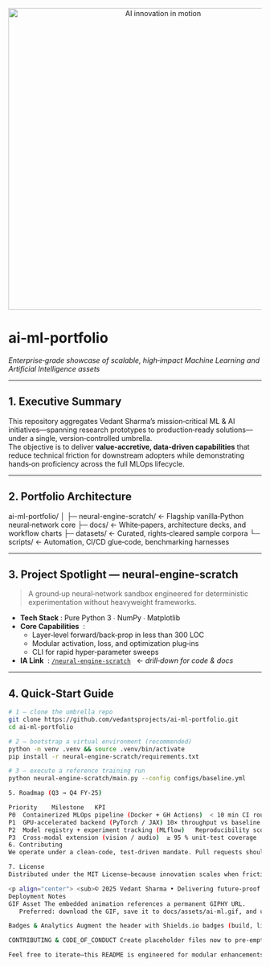 <!-- README.md  – AI/ML Portfolio -->
<p align="center">
  <img src="https://media.giphy.com/media/26xBwdIuRJiAIqHwA/giphy.gif" alt="AI innovation in motion" width="600"/>
</p>

# **ai‑ml‑portfolio**  
_Enterprise‑grade showcase of scalable, high‑impact Machine Learning and Artificial Intelligence assets_

---

## 1. Executive Summary
This repository aggregates Vedant Sharma’s mission‑critical ML & AI initiatives—spanning research prototypes to production‑ready solutions—under a single, version‑controlled umbrella.  
The objective is to deliver **value‑accretive, data‑driven capabilities** that reduce technical friction for downstream adopters while demonstrating hands‑on proficiency across the full MLOps lifecycle.

---

## 2. Portfolio Architecture

ai-ml-portfolio/ │ ├─ neural-engine-scratch/ ← Flagship vanilla‑Python neural‑network core ├─ docs/ ← White‑papers, architecture decks, and workflow charts ├─ datasets/ ← Curated, rights‑cleared sample corpora └─ scripts/ ← Automation, CI/CD glue‑code, benchmarking harnesses

---

## 3. Project Spotlight — **neural‑engine‑scratch**
> A ground‑up neural‑network sandbox engineered for deterministic experimentation without heavyweight frameworks.

- **Tech Stack**&nbsp;: Pure Python 3 ∙ NumPy ∙ Matplotlib  
- **Core Capabilities**  :
  - Layer‑level forward/back‑prop in less than 300 LOC  
  - Modular activation, loss, and optimization plug‑ins  
  - CLI for rapid hyper‑parameter sweeps  
- **IA Link**  : [`/neural-engine-scratch`](./neural-engine-scratch/)   ← *drill‑down for code & docs*

---

## 4. Quick‑Start Guide
```bash
# 1 – clone the umbrella repo
git clone https://github.com/vedantsprojects/ai-ml-portfolio.git
cd ai-ml-portfolio

# 2 – bootstrap a virtual environment (recommended)
python -m venv .venv && source .venv/bin/activate
pip install -r neural-engine-scratch/requirements.txt

# 3 – execute a reference training run
python neural-engine-scratch/main.py --config configs/baseline.yml

5. Roadmap (Q3 → Q4 FY‑25)

Priority	Milestone	KPI
P0	Containerized MLOps pipeline (Docker + GH Actions)	< 10 min CI round‑trip
P1	GPU‑accelerated backend (PyTorch / JAX)	10× throughput vs baseline
P2	Model registry + experiment tracking (MLflow)	Reproducibility score ≥ 0.9
P3	Cross‑modal extension (vision / audio)	≥ 95 % unit‑test coverage
6. Contributing
We operate under a clean‑code, test‑driven mandate. Pull requests should align with the contribution charter and pass the automated compliance gate (lint + unit + security scan).

7. License
Distributed under the MIT License—because innovation scales when friction doesn’t.

<p align="center"> <sub>© 2025 Vedant Sharma • Delivering future‑proof intelligence, one commit at a time.</sub> </p> ```
Deployment Notes
GIF Asset The embedded animation references a permanent GIPHY URL.
   Preferred: download the GIF, save it to docs/assets/ai-ml.gif, and update the <img> src path for full offline durability.

Badges & Analytics Augment the header with Shields.io badges (build, license, code‑coverage) and GitHub traffic analytics when your CI pipeline is live.

CONTRIBUTING & CODE_OF_CONDUCT Create placeholder files now to pre‑empt future community engagement and demonstrate governance maturity.

Feel free to iterate—this README is engineered for modular enhancements as your portfolio scales.
